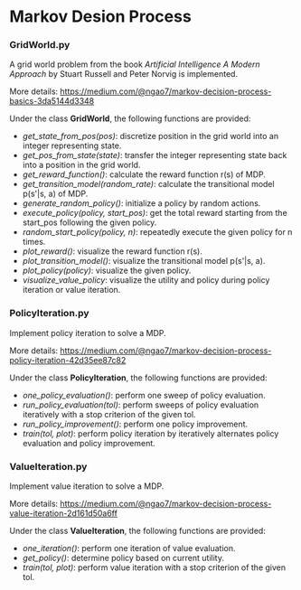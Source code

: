 # Markov Desion Process
### GridWorld.py
A grid world problem from the book *Artificial Intelligence A Modern Approach* by Stuart Russell and Peter Norvig is implemented.

More details: https://medium.com/@ngao7/markov-decision-process-basics-3da5144d3348

Under the class **GridWorld**, the following functions are provided:
- *get_state_from_pos(pos)*: discretize position in the grid world into an integer representing state.
- *get_pos_from_state(state)*: transfer the integer representing state back into a position in the grid world.
- *get_reward_function()*: calculate the reward function r(s) of MDP.
- *get_transition_model(random_rate)*: calculate the transitional model p(s'|s, a) of MDP.
- *generate_random_policy()*: initialize a policy by random actions.
- *execute_policy(policy, start_pos)*: get the total reward starting from the start_pos following the given policy.
- *random_start_policy(policy, n)*: repeatedly execute the given policy for n times.
- *plot_reward()*: visualize the reward function r(s).
- *plot_transition_model()*: visualize the transitional model p(s'|s, a).
- *plot_policy(policy)*: visualize the given policy.
- *visualize_value_policy*: visualize the utility and policy during policy iteration or value iteration.

### PolicyIteration.py
Implement policy iteration to solve a MDP.

More details: https://medium.com/@ngao7/markov-decision-process-policy-iteration-42d35ee87c82

Under the class **PolicyIteration**, the following functions are provided:
- *one_policy_evaluation()*: perform one sweep of policy evaluation.
- *run_policy_evaluation(tol)*: perform sweeps of policy evaluation iteratively with a stop criterion of the given tol.
- *run_policy_improvement()*: perform one policy improvement.
- *train(tol, plot)*: perform policy iteration by iteratively alternates policy evaluation and policy improvement. 

### ValueIteration.py
Implement value iteration to solve a MDP.

More details: https://medium.com/@ngao7/markov-decision-process-value-iteration-2d161d50a6ff

Under the class **ValueIteration**, the following functions are provided:
- *one_iteration()*: perform one iteration of value evaluation.
- *get_policy()*: determine policy based on current utility.
- *train(tol, plot)*: perform value iteration with a stop criterion of the given tol.


